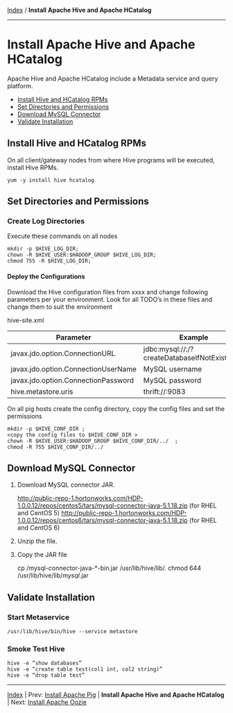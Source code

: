 [Index](./index.md)
/
**Install Apache Hive and Apache HCatalog**

------

Install Apache Hive and Apache HCatalog
=====

Apache Hive and Apache HCatalog include a Metadata service and query platform.

* [Install Hive and HCatalog RPMs](#install-hive-hcatalog-rpms)
* [Set Directories and Permissions](#set-directories-and-permissions)
* [Download MySQL Connector](#download-mysql-connector)
* [Validate Installation](#validate-installation)


Install Hive and HCatalog RPMs
----

On all client/gateway nodes from where Hive programs will be executed, install Hive RPMs.

    yum -y install hive hcatalog

Set Directories and Permissions
----

### Create Log Directories

Execute these commands on all nodes

    mkdir -p $HIVE_LOG_DIR;
    chown -R $HIVE_USER:$HADOOP_GROUP $HIVE_LOG_DIR;
    chmod 755 -R $HIVE_LOG_DIR;

#### Deploy the Configurations

Download the Hive configuration files from xxxx and change following parameters per your environment.
Look for all TODO’s in these files and change them to suit the environment

hive-site.xml

| Parameter         | Example        |
|-------------------|----------------|
| javax.jdo.option.ConnectionURL        | jdbc:mysql://<mysql host name>:<port>/<database name>?createDatabaseIfNotExist=true
| javax.jdo.option.ConnectionUserName	| MySQL username
| javax.jdo.option.ConnectionPassword   | MySQL password
| hive.metastore.uris               | thrift://<metastore server full hostname>:9083


On all pig hosts create the config directory, copy the config files and set the permissions

    mkdir -p $HIVE_CONF_DIR ;
    <copy the config files to $HIVE_CONF_DIR > 
    chown -R $HIVE_USER:$HADOOP_GROUP $HIVE_CONF_DIR/../  ;
    chmod -R 755 $HIVE_CONF_DIR/../
   
Download MySQL Connector
---

1. Download MySQL connector JAR.

    http://public-repo-1.hortonworks.com/HDP-1.0.0.12/repos/centos5/tars/mysql-connector-java-5.1.18.zip (for RHEL and CentOS 5)
    http://public-repo-1.hortonworks.com/HDP-1.0.0.12/repos/centos6/tars/mysql-connector-java-5.1.18.zip (for RHEL and CentOS 6)
    
2. Unzip the file.

3. Copy the JAR file

    cp <download location>/mysql-connector-java-*-bin.jar /usr/lib/hive/lib/.
    chmod 644 /usr/lib/hive/lib/*mysql*.jar


Validate Installation
----

### Start Metaservice

    /usr/lib/hive/bin/hive --service metastore

### Smoke Test Hive

    hive -e “show databases”
    hive -e “create table test(col1 int, col2 string)”
    hive -e “drop table test”


------

[Index](./index.md)
|
Prev: [Install Apache Pig](./apache-pig.md)
|
**Install Apache Hive and Apache HCatalog**
|
Next: [Install Apache Oozie](./apache-hive-oozie.md)